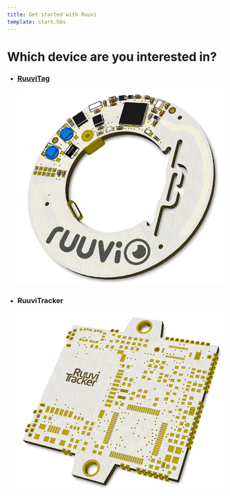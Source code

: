 ```yaml
---
title: Get started with Ruuvi
template: start.hbs
---
```


<h1 class="choose-device-header">Which device are you interested in?</h1>

<ul class="devices">
  <a href="/guide/getting-started/intro/ruuvitag">
    <li class="device">
      <h3>RuuviTag</h3>
      <img src="assets/images/ruuvitag.jpg"/>
    </li>
  </a>
    <li class="device">
      <h3>RuuviTracker</h3>
    <img src="assets/images/ruuvitracker.jpg"/>
    </li>
  </a>
</ul>

